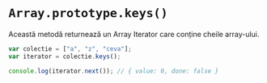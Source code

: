 # `Array.prototype.keys()`

Această metodă returnează un Array Iterator care conține cheile array-ului.

```javascript
var colectie = ["a", "z", "ceva"];
var iterator = colectie.keys();

console.log(iterator.next()); // { value: 0, done: false }
```
